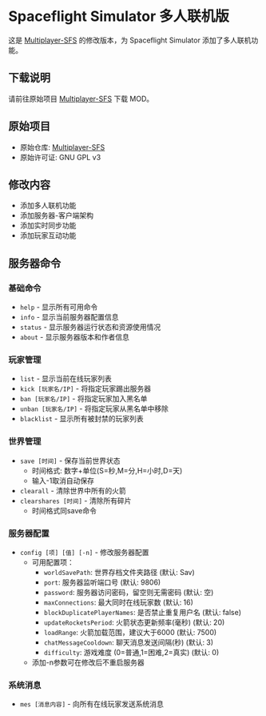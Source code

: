 # Spaceflight Simulator 多人联机版

这是 [Multiplayer-SFS](https://github.com/AstroTheRabbit/Multiplayer-SFS) 的修改版本，为 Spaceflight Simulator 添加了多人联机功能。

## 下载说明
请前往原始项目 [Multiplayer-SFS](https://github.com/AstroTheRabbit/Multiplayer-SFS) 下载 MOD。

## 原始项目
- 原始仓库: [Multiplayer-SFS](https://github.com/AstroTheRabbit/Multiplayer-SFS)
- 原始许可证: GNU GPL v3

## 修改内容
- 添加多人联机功能
- 添加服务器-客户端架构
- 添加实时同步功能
- 添加玩家互动功能

## 服务器命令
### 基础命令
- `help` - 显示所有可用命令
- `info` - 显示当前服务器配置信息
- `status` - 显示服务器运行状态和资源使用情况
- `about` - 显示服务器版本和作者信息

### 玩家管理
- `list` - 显示当前在线玩家列表
- `kick [玩家名/IP]` - 将指定玩家踢出服务器
- `ban [玩家名/IP]` - 将指定玩家加入黑名单
- `unban [玩家名/IP]` - 将指定玩家从黑名单中移除
- `blacklist` - 显示所有被封禁的玩家列表

### 世界管理
- `save [时间]` - 保存当前世界状态
  - 时间格式: 数字+单位(S=秒,M=分,H=小时,D=天)
  - 输入-1取消自动保存
- `clearall` - 清除世界中所有的火箭
- `clearshares [时间]` - 清除所有碎片
  - 时间格式同save命令

### 服务器配置
- `config [项] [值] [-n]` - 修改服务器配置
  - 可用配置项：
    - `worldSavePath`: 世界存档文件夹路径 (默认: Sav)
    - `port`: 服务器监听端口号 (默认: 9806)
    - `password`: 服务器访问密码，留空则无需密码 (默认: 空)
    - `maxConnections`: 最大同时在线玩家数 (默认: 16)
    - `blockDuplicatePlayerNames`: 是否禁止重复用户名 (默认: false)
    - `updateRocketsPeriod`: 火箭状态更新频率(毫秒) (默认: 20)
    - `loadRange`: 火箭加载范围，建议大于6000 (默认: 7500)
    - `chatMessageCooldown`: 聊天消息发送间隔(秒) (默认: 3)
    - `difficulty`: 游戏难度 (0=普通,1=困难,2=真实) (默认: 0)
  - 添加-n参数可在修改后不重启服务器

### 系统消息
- `mes [消息内容]` - 向所有在线玩家发送系统消息 